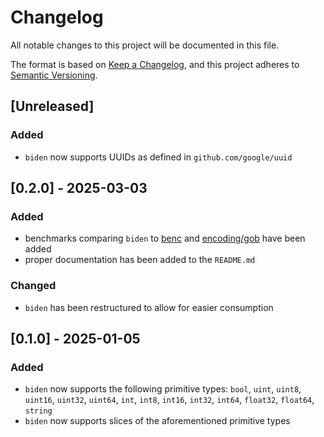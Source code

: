 # Changelog

All notable changes to this project will be documented in this file.

The format is based on [Keep a Changelog](https://keepachangelog.com/en/1.1.0/), and this project adheres to [Semantic Versioning](https://semver.org/spec/v2.0.0.html).

## [Unreleased]

### Added

- `biden` now supports UUIDs as defined in `github.com/google/uuid`

## [0.2.0] - 2025-03-03

### Added

- benchmarks comparing `biden` to [benc](https://github.com/deneonet/benc) and [encoding/gob](https://pkg.go.dev/encoding/gob) have been added
- proper documentation has been added to the `README.md`

### Changed

- `biden` has been restructured to allow for easier consumption

## [0.1.0] - 2025-01-05

### Added

- `biden` now supports the following primitive types: `bool`, `uint`, `uint8`, `uint16`, `uint32`, `uint64`, `int`, `int8`, `int16`, `int32`, `int64`, `float32`, `float64`, `string`
- `biden` now supports slices of the aforementioned primitive types

